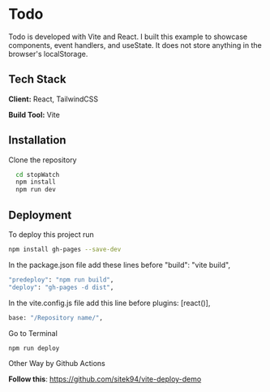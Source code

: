 
# Todo

Todo is developed with Vite and React. I built this example to showcase components, event handlers, and useState. It does not store anything in the browser's localStorage.



## Tech Stack

**Client:** React, TailwindCSS

**Build Tool:** Vite

## Installation

Clone the repository
```bash
  cd stopWatch
  npm install
  npm run dev
```
    
## Deployment

To deploy this project run

```bash
npm install gh-pages --save-dev

```
In the package.json file add these lines before "build": "vite build",
```bash
"predeploy": "npm run build",
"deploy": "gh-pages -d dist",
```
In the vite.config.js file add this line before plugins: [react()],
```bash
base: "/Repository name/",
```
Go to Terminal
```bash
npm run deploy
```

Other Way by Github Actions

**Follow this**: https://github.com/sitek94/vite-deploy-demo

